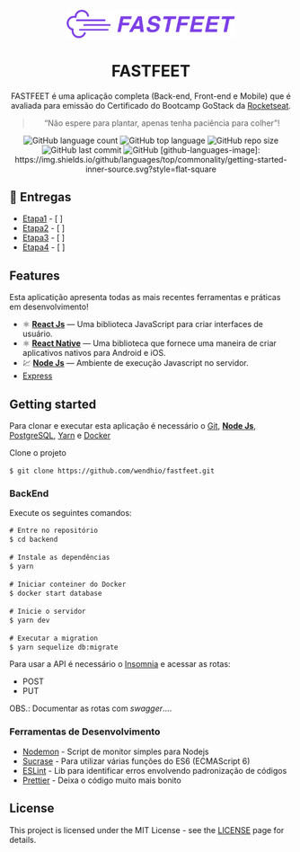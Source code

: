 <h1 align="center">
<br>
  <img src=".github/logo.png" alt="FastFeet" width="300px">
<br>
<br>
FASTFEET
</h1>

<p align="center">FASTFEET é uma aplicação completa (Back-end, Front-end e Mobile) que é avaliada para emissão do Certificado do Bootcamp GoStack da <a href="https://rocketseat.com.br/gostack" 
rel="nofollow">Rocketseat</a>.</p>

<blockquote align="center">“Não espere para plantar, apenas tenha paciência para colher”!</blockquote>

<p align="center">
  <img alt="GitHub language count" src="https://img.shields.io/github/languages/count/wendhio/fastfeet/backend">
  <img alt="GitHub top language" src="https://img.shields.io/github/languages/top/wendhio/fastfeet">
  <img alt="GitHub repo size" src="https://img.shields.io/github/repo-size/wendhio/fastfeet">
  <img alt="GitHub last commit" src="https://img.shields.io/github/last-commit/wendhio/fastfeet">
  <img alt="GitHub" src="https://img.shields.io/github/license/wendhio/fastfeet">
  [github-languages-image]: https://img.shields.io/github/languages/top/commonality/getting-started-inner-source.svg?style=flat-square
</p>

## :date: Entregas

- [Etapa1](https://github.com/Rocketseat/bootcamp-gostack-desafio-02) - [ ]
- [Etapa2](https://github.com/Rocketseat/bootcamp-gostack-desafio-03) - [ ]
- [Etapa3](https://github.com/Rocketseat/bootcamp-gostack-desafio-04) - [ ]
- [Etapa4](https://github.com/Rocketseat/bootcamp-gostack-desafio-05) - [ ]

## Features

Esta aplicatição apresenta todas as mais recentes ferramentas e práticas em desenvolvimento!

- ⚛️ [**React Js**](https://pt-br.reactjs.org/) — Uma biblioteca JavaScript para criar interfaces de usuário.
- ⚛️ [**React Native**](https://facebook.github.io/react-native/) — Uma biblioteca que fornece uma maneira de criar aplicativos nativos para Android e iOS.
- 💹 [**Node Js**](https://nodejs.org/en/) — Ambiente de execução Javascript no servidor.
- [Express](https://expressjs.com/)

## Getting started

Para clonar e executar esta aplicação é necessário o [Git](https://git-scm.com/downloads),
[**Node Js**](https://nodejs.org/en/), [PostgreSQL](https://hub.docker.com/_/postgres),
[Yarn](https://classic.yarnpkg.com/en/docs/install#debian-stable) e [Docker](https://docs.docker.com/install/linux/docker-ce/)

Clone o projeto

`$ git clone https://github.com/wendhio/fastfeet.git`

### BackEnd

Execute os seguintes comandos:

```
# Entre no repositório
$ cd backend

# Instale as dependências
$ yarn

# Iniciar conteiner do Docker
$ docker start database

# Inicie o servidor
$ yarn dev

# Executar a migration
$ yarn sequelize db:migrate
```

Para usar a API é necessário o [Insomnia](https://insomnia.rest/) e acessar as rotas:

- POST
- PUT

OBS.: Documentar as rotas com _swagger_....

### Ferramentas de Desenvolvimento

- [Nodemon](https://www.npmjs.com/package/nodemon) - Script de monitor simples para Nodejs
- [Sucrase](https://sucrase.io/) - Para utilizar várias funções do ES6 (ECMAScript 6)
- [ESLint](https://github.com/eslint/eslint) - Lib para identificar erros envolvendo padronização de códigos
- [Prettier](https://github.com/prettier/prettier) - Deixa o código muito mais bonito

## License

This project is licensed under the MIT License - see the [LICENSE](https://opensource.org/licenses/MIT) page for details.
